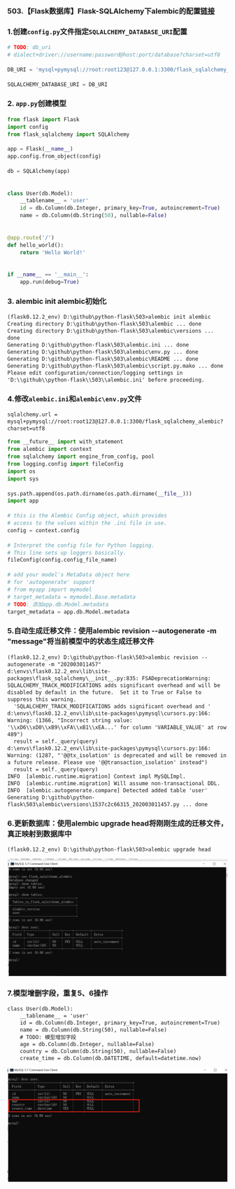 ### 503.【Flask数据库】Flask-SQLAlchemy下alembic的配置[链接](http://wangkaixiang.cn/python-flask/di-liu-zhang-ff1a-sqlalchemy-shu-ju-ku/di-si-jie-ff1aflask-sqlalchemy.html)

### 1.创建`config.py`文件指定`SQLALCHEMY_DATABASE_URI`配置
```python
# TODO: db_uri
# dialect+driver://username:password@host:port/database?charset=utf8

DB_URI = 'mysql+pymysql://root:root123@127.0.0.1:3300/flask_sqlalchemy_alembic?charset=utf8'

SQLALCHEMY_DATABASE_URI = DB_URI
```

### 2. `app.py`创建模型
```python
from flask import Flask
import config
from flask_sqlalchemy import SQLAlchemy

app = Flask(__name__)
app.config.from_object(config)

db = SQLAlchemy(app)


class User(db.Model):
    __tablename__ = 'user'
    id = db.Column(db.Integer, primary_key=True, autoincrement=True)
    name = db.Column(db.String(50), nullable=False)


@app.route('/')
def hello_world():
    return 'Hello World!'


if __name__ == '__main__':
    app.run(debug=True)
```

### 3. alembic init alembic初始化
```shell script
(flask0.12.2_env) D:\github\python-flask\503>alembic init alembic
Creating directory D:\github\python-flask\503\alembic ... done
Creating directory D:\github\python-flask\503\alembic\versions ... done
Generating D:\github\python-flask\503\alembic.ini ... done
Generating D:\github\python-flask\503\alembic\env.py ... done
Generating D:\github\python-flask\503\alembic\README ... done
Generating D:\github\python-flask\503\alembic\script.py.mako ... done
Please edit configuration/connection/logging settings in 'D:\\github\\python-flask\\503\\alembic.ini' before proceeding.
```

### 4.修改`alembic.ini`和`alembic\env.py`文件
```text
sqlalchemy.url = mysql+pymysql://root:root123@127.0.0.1:3300/flask_sqlalchemy_alembic?charset=utf8
```
```python
from __future__ import with_statement
from alembic import context
from sqlalchemy import engine_from_config, pool
from logging.config import fileConfig
import os
import sys

sys.path.append(os.path.dirname(os.path.dirname(__file__)))
import app

# this is the Alembic Config object, which provides
# access to the values within the .ini file in use.
config = context.config

# Interpret the config file for Python logging.
# This line sets up loggers basically.
fileConfig(config.config_file_name)

# add your model's MetaData object here
# for 'autogenerate' support
# from myapp import mymodel
# target_metadata = mymodel.Base.metadata
# TODO: 添加app.db.Model.metadata
target_metadata = app.db.Model.metadata
```

### 5.自动生成迁移文件：使用alembic revision --autogenerate -m "message"将当前模型中的状态生成迁移文件
```shell script
(flask0.12.2_env) D:\github\python-flask\503>alembic revision --autogenerate -m "202003011457"
d:\envs\flask0.12.2_env\lib\site-packages\flask_sqlalchemy\__init__.py:835: FSADeprecationWarning: SQLALCHEMY_TRACK_MODIFICATIONS adds significant overhead and will be disabled by default in the future.  Set it to True or False to suppress this warning.
  'SQLALCHEMY_TRACK_MODIFICATIONS adds significant overhead and '
d:\envs\flask0.12.2_env\lib\site-packages\pymysql\cursors.py:166: Warning: (1366, "Incorrect string value: '\\xD6\\xD0\\xB9\\xFA\\xB1\\xEA...' for column 'VARIABLE_VALUE' at row 489")
  result = self._query(query)
d:\envs\flask0.12.2_env\lib\site-packages\pymysql\cursors.py:166: Warning: (1287, "'@@tx_isolation' is deprecated and will be removed in a future release. Please use '@@transaction_isolation' instead")
  result = self._query(query)
INFO  [alembic.runtime.migration] Context impl MySQLImpl.
INFO  [alembic.runtime.migration] Will assume non-transactional DDL.
INFO  [alembic.autogenerate.compare] Detected added table 'user'
Generating D:\github\python-flask\503\alembic\versions\1537c2c66315_202003011457.py ... done
```

### 6.更新数据库：使用alembic upgrade head将刚刚生成的迁移文件，真正映射到数据库中
```shell script
(flask0.12.2_env) D:\github\python-flask\503>alembic upgrade head
```
![avatar](../assets/73.png)

### 7.模型增删字段，重复5、6操作
```text
class User(db.Model):
    __tablename__ = 'user'
    id = db.Column(db.Integer, primary_key=True, autoincrement=True)
    name = db.Column(db.String(50), nullable=False)
    # TODO: 模型增加字段
    age = db.Column(db.Integer, nullable=False)
    country = db.Column(db.String(50), nullable=False)
    create_time = db.Column(db.DATETIME, default=datetime.now)
```
![avatar](../assets/74.png)